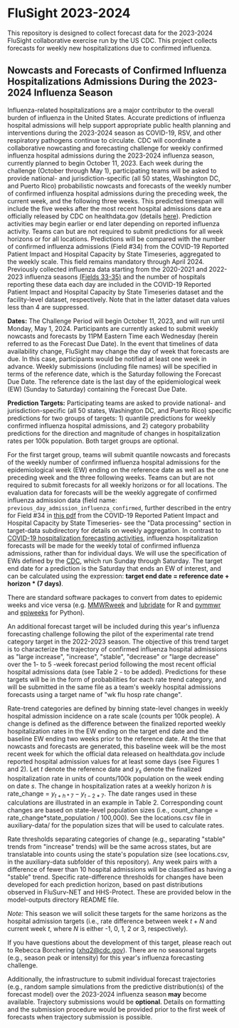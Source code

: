 # FluSight 2023-2024
This repository is designed to collect forecast data for the 2023-2024 FluSight collaborative exercise run by the US CDC. This project collects forecasts for weekly new hospitalizations due to confirmed influenza.

## Nowcasts and Forecasts of Confirmed Influenza Hospitalizations Admissions During the 2023-2024 Influenza Season


Influenza-related hospitalizations are a major contributor to the overall burden of influenza in the United States. Accurate predictions of influenza hospital admissions will help support appropriate public health planning and interventions during the 2023-2024 season as COVID-19, RSV, and other respiratory pathogens continue to circulate. CDC will coordinate a collaborative nowcasting and forecasting challenge for weekly confirmed influenza hospital admissions during the 2023-2024 influenza season, currently planned to begin October 11, 2023. Each week during the challenge (October through May 1), participating teams will be asked to provide national- and jurisdiction-specific (all 50 states, Washington DC, and Puerto Rico) probabilistic nowcasts and forecasts of the weekly number of confirmed influenza hospital admissions during the preceding week, the current week, and the following three weeks. This predicted timespan will include the five weeks after the most recent hospital admissions data are officially released by CDC on healthdata.gov (details [here](https://github.com/cdcepi/FluSight-forecast-hub/tree/main/target-data)). Prediction activities may begin earlier or end later depending on reported influenza activity. Teams can but are not required to submit predictions for all week horizons or for all locations. Predictions will be compared with the number of confirmed influenza admissions (Field #34) from the COVID-19 Reported Patient Impact and Hospital Capacity by State Timeseries, aggregated to the weekly scale. This field remains mandatory through April 2024. Previously collected influenza data starting from the 2020-2021 and 2022-2023 influenza seasons [(Fields 33-35)](https://www.hhs.gov/sites/default/files/covid-19-faqs-hospitals-hospital-laboratory-acute-care-facility-data-reporting.pdf) and the number of hospitals reporting these data each day are included in the COVID-19 Reported Patient Impact and Hospital Capacity by State Timeseries dataset and the facility-level dataset, respectively. Note that in the latter dataset data values less than 4 are suppressed.

**Dates:** The Challenge Period will begin October 11, 2023, and will run until Monday, May 1, 2024. Participants are currently asked to submit weekly nowcasts and forecasts by 11PM Eastern Time each Wednesday (herein referred to as the Forecast Due Date). In the event that timelines of data availability change, FluSight may change the day of week that forecasts are due. In this case, participants would be notified at least one week in advance. Weekly submissions (including file names) will be specified in terms of the reference date, which is the Saturday following the Forecast Due Date. The reference date is the last day of the epidemiological week (EW) (Sunday to Saturday) containing the Forecast Due Date.

**Prediction Targets:**
Participating teams are asked to provide national- and jurisdiction-specific (all 50 states, Washington DC, and Puerto Rico) specific predictions for two groups of targets: 1) quantile predictions for weekly confirmed influenza hospital admissions, and 2) category probability predictions for the direction and magnitude of changes in hospitalization rates per 100k population. Both target groups are optional.

For the first target group, teams will submit quantile nowcasts and forecasts of the weekly number of confirmed influenza hospital admissions for the epidemiological week (EW) ending on the reference date as well as the one preceding week and the three following weeks. Teams can but are not required to submit forecasts for all weekly horizons or for all locations. The evaluation data for forecasts will be the weekly aggregate of confirmed influenza admission data (field name: `previous_day_admission_influenza_confirmed`, further described in the entry for Field #34 in [this pdf](https://www.hhs.gov/sites/default/files/covid-19-faqs-hospitals-hospital-laboratory-acute-care-facility-data-reporting.pdf) from the COVID-19 Reported Patient Impact and Hospital Capacity by State Timeseries- see the "Data processing" section in target-data subdirectory for details on weekly aggregation. In contrast to [COVID-19 hospitalization forecasting activities](https://github.com/reichlab/covid19-forecast-hub/blob/master/data-processed/README.md), influenza hospitalization forecasts will be made for the weekly total of confirmed influenza admissions, rather than for individual days.  We will use the specification of EWs defined by the [CDC](https://wwwn.cdc.gov/nndss/document/MMWR_Week_overview.pdf), which run Sunday through Saturday. The target end date for a prediction is the Saturday that ends an EW of interest, and can be calculated using the expression: 
**target end date = reference date + horizon * (7 days)**.

There are standard software packages to convert from dates to epidemic weeks and vice versa (e.g. [MMWRweek](https://cran.r-project.org/web/packages/MMWRweek/) and [lubridate](https://lubridate.tidyverse.org/reference/week.html) for R and [pymmwr](https://pypi.org/project/pymmwr/) and [epiweeks](https://pypi.org/project/epiweeks/) for Python). 

An additional forecast target will be included during this year's influenza forecasting challenge following the pilot of the experimental rate trend category target in the 2022-2023 season. The objective of this trend target is to characterize the trajectory of confirmed influenza hospital admissions as "large increase", "increase", "stable", "decrease" or "large decrease" over the 1- to 5 -week forecast period following the most recent official hospital admissions data (see Table 2 - to be added). Predictions for these targets will be in the form of probabilities for each rate trend category, and will be submitted in the same file as a team's weekly hospital admissions forecasts using a target name of "wk flu hosp rate change".

Rate-trend categories are defined by binning state-level changes in weekly hospital admission incidence on a rate scale (counts per 100k people). A change is defined as the difference between the finalized reported weekly hospitalization rates in the EW ending on the target end date and the baseline EW ending two weeks prior to the reference date. At the time that nowcasts and forecasts are generated, this baseline week will be the most recent week for which the official data released on healthdata.gov include reported hospital admission values for at least some days (see Figures 1 and 2). Let $t$ denote the reference date and $y_s$ denote the finalized hospitalization rate in units of counts/100k population on the week ending on date $s$. The change in hospitalization rates at a weekly horizon $h$ is rate_change = $y_{t+h*7} - y_{t-2*7}$. The date ranges used in these calculations are illustrated in an example in Table 2. Corresponding count changes are based on state-level population sizes (i.e., count_change = rate_change*state_population / 100,000). See the locations.csv file in auxiliary-data/ for the population sizes that will be used to calculate rates.

Rate thresholds separating categories of change (e.g., separating "stable" trends from "increase" trends) will be the same across states, but are translatable into counts using the state's population size (see locations.csv, in the auxiliary-data subfolder of this repository). Any week pairs with a difference of fewer than 10 hospital admissions will be classified as having a "stable" trend.  Specific rate-difference thresholds for changes have been developed for each prediction horizon, based on past distributions observed in FluSurv-NET and HHS-Protect. These are provided below in the model-outputs directory README file.

*Note:* This season we will solicit these targets for the same horizons as the hospital admission targets (i.e., rate difference between week $t+N$ and current week $t$, where $N$ is either -1, 0, 1, 2 or 3, respectively).

If you have questions about the development of this target, please reach out to Rebecca Borchering (xhq2@cdc.gov). There are no seasonal targets (e.g., season peak or intensity) for this year's influenza forecasting challenge.


Additionally, the infrastructure to submit individual forecast trajectories (e.g., random sample simulations from the predictive distribution(s) of the forecast model) over the 2023-2024 influenza season **may** become available. Trajectory submissions would be **optional**. Details on formatting and the submission procedure would be provided prior to the first week of forecasts when trajectory submission is possible.

